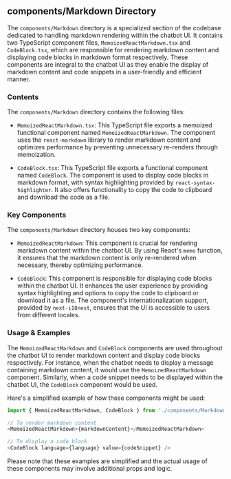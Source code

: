 
## components/Markdown Directory

The `components/Markdown` directory is a specialized section of the codebase dedicated to handling markdown rendering within the chatbot UI. It contains two TypeScript component files, `MemoizedReactMarkdown.tsx` and `CodeBlock.tsx`, which are responsible for rendering markdown content and displaying code blocks in markdown format respectively. These components are integral to the chatbot UI as they enable the display of markdown content and code snippets in a user-friendly and efficient manner.

### Contents

The `components/Markdown` directory contains the following files:

- `MemoizedReactMarkdown.tsx`: This TypeScript file exports a memoized functional component named `MemoizedReactMarkdown`. The component uses the `react-markdown` library to render markdown content and optimizes performance by preventing unnecessary re-renders through memoization.

- `CodeBlock.tsx`: This TypeScript file exports a functional component named `CodeBlock`. The component is used to display code blocks in markdown format, with syntax highlighting provided by `react-syntax-highlighter`. It also offers functionality to copy the code to clipboard and download the code as a file.

### Key Components

The `components/Markdown` directory houses two key components:

- `MemoizedReactMarkdown`: This component is crucial for rendering markdown content within the chatbot UI. By using React's `memo` function, it ensures that the markdown content is only re-rendered when necessary, thereby optimizing performance.

- `CodeBlock`: This component is responsible for displaying code blocks within the chatbot UI. It enhances the user experience by providing syntax highlighting and options to copy the code to clipboard or download it as a file. The component's internationalization support, provided by `next-i18next`, ensures that the UI is accessible to users from different locales.

### Usage & Examples

The `MemoizedReactMarkdown` and `CodeBlock` components are used throughout the chatbot UI to render markdown content and display code blocks respectively. For instance, when the chatbot needs to display a message containing markdown content, it would use the `MemoizedReactMarkdown` component. Similarly, when a code snippet needs to be displayed within the chatbot UI, the `CodeBlock` component would be used.

Here's a simplified example of how these components might be used:

```typescript
import { MemoizedReactMarkdown, CodeBlock } from './components/Markdown';

// To render markdown content
<MemoizedReactMarkdown>{markdownContent}</MemoizedReactMarkdown>

// To display a code block
<CodeBlock language={language} value={codeSnippet} />
```

Please note that these examples are simplified and the actual usage of these components may involve additional props and logic.
